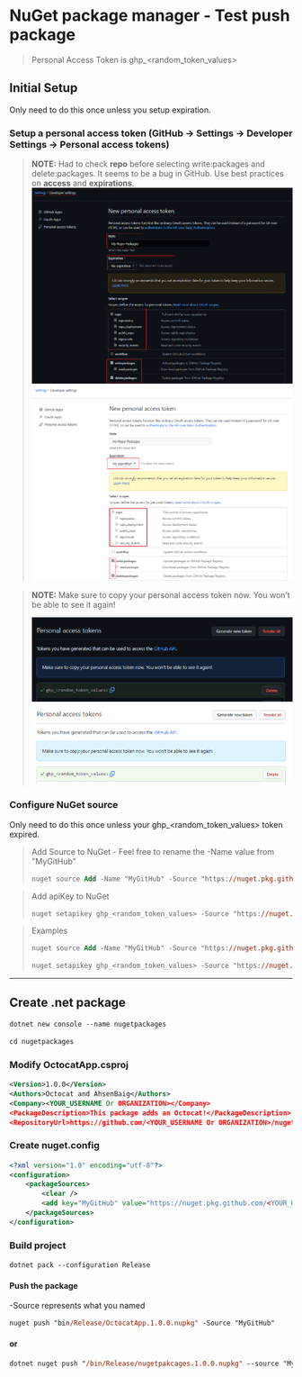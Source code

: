 # NuGet package manager - Test push package

> Personal Access Token is ghp_<random_token_values>

## Initial Setup
Only need to do this once unless you setup expiration.
### Setup a personal access token (GitHub -> Settings -> Developer Settings -> Personal access tokens)

> **NOTE:** Had to check **repo** before selecting write:packages and delete:packages. It seems to be a bug in GitHub. Use best practices on **access** and **expirations**.
![PAT Screenshot](images/GitHub-personal_access_token_dark.png#gh-dark-mode-only)
![PAT Screenshot](images/GitHub-personal_access_token_light.png#gh-light-mode-only)

> **NOTE:** Make sure to copy your personal access token now. You won’t be able to see it again!
>
>![PAT Key Screenshot](images/GitHub-personal_access_token_key_dark.png#gh-dark-mode-only)
>![PAT Key Screenshot](images/GitHub-personal_access_token_key_light.png#gh-light-mode-only)

### Configure NuGet source

Only need to do this once unless your ghp_<random_token_values> token expired.

> Add Source to NuGet - Feel free to rename the -Name value from "MyGitHub"
>```ps
>nuget source Add -Name "MyGitHub" -Source "https://nuget.pkg.github.com/<YOUR_USERNAME Or ORGANIZATION>/index.json" -UserName <YOUR_USERNAME> -Password ghp_<random_token_values>
>```

> Add apiKey to NuGet
>```ps
>nuget setapikey ghp_<random_token_values> -Source "https://nuget.pkg.github.com/<YOUR_USERNAME Or ORGANIZATION>/index.json"
>```

> Examples
>```ps
>nuget source Add -Name "MyGitHub" -Source "https://nuget.pkg.github.com/AhsenBaig/index.json" -UserName AhsenBaig -Password ghp_<random_token_values>
>```
>```ps
>nuget setapikey ghp_<random_token_values> -Source "https://nuget.pkg.github.com/AhsenBaig/index.json"
>```

---
## Create .net package
```ps
dotnet new console --name nugetpackages
```

```ps
cd nugetpackages
```
### Modify OctocatApp.csproj

```xml
<Version>1.0.0</Version>
<Authors>Octocat and AhsenBaig</Authors>
<Company><YOUR_USERNAME Or ORGANIZATION></Company>
<PackageDescription>This package adds an Octocat!</PackageDescription>
<RepositoryUrl>https://github.com/<YOUR_USERNAME Or ORGANIZATION>/nugetpackages</RepositoryUrl>
```

### Create nuget.config
```xml
<?xml version="1.0" encoding="utf-8"?>
<configuration>
    <packageSources>
        <clear />
        <add key="MyGitHub" value="https://nuget.pkg.github.com/<YOUR_USERNAME Or ORGANIZATION>/index.json" />
    </packageSources>
</configuration>
```

### Build project
```ps
dotnet pack --configuration Release
```

#### Push the package
-Source represents what you named 
```ps
nuget push "bin/Release/OctocatApp.1.0.0.nupkg" -Source "MyGitHub"
```

#### or

```ps
dotnet nuget push "/bin/Release/nugetpakcages.1.0.0.nupkg" --source "MyGitHub"
```
